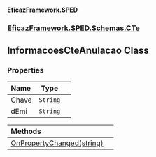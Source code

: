 #### [EficazFramework.SPED](EficazFrameworkSPED.md 'EficazFramework SPED')
### [EficazFramework.SPED.Schemas.CTe](EficazFramework.SPED.Schemas.CTe.md 'EficazFramework.SPED.Schemas.CTe')

## InformacoesCteAnulacao Class
### Properties

| Name | Type | |
| :--- | :---: | :--- |
| Chave | `String` |  |
| dEmi | `String` |  |

| Methods | |
| :--- | :--- |
| [OnPropertyChanged(string)](EficazFramework.SPED.Schemas.CTe/InformacoesCteAnulacao/OnPropertyChanged(string).md 'EficazFramework.SPED.Schemas.CTe.InformacoesCteAnulacao.OnPropertyChanged(string)') | |
